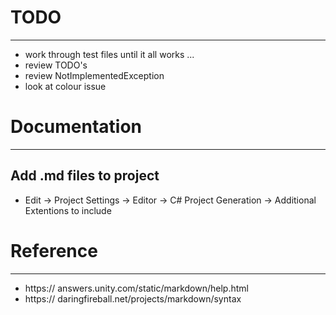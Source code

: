 # TODO
------------------------------------------------------------------------------

* work through test files until it all works ...
* review TODO's
* review NotImplementedException
* look at colour issue

# Documentation
------------------------------------------------------------------------------

## Add .md files to project

* Edit -> Project Settings -> Editor -> C# Project Generation -> Additional Extentions to include



# Reference
------------------------------------------------------------------------------

* https:// answers.unity.com/static/markdown/help.html
* https:// daringfireball.net/projects/markdown/syntax

